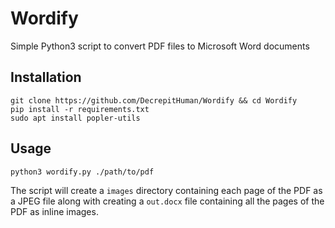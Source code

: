 # Wordify
Simple Python3 script to convert PDF files to Microsoft Word documents

## Installation
```shell
git clone https://github.com/DecrepitHuman/Wordify && cd Wordify
pip install -r requirements.txt
sudo apt install popler-utils
```

## Usage
```shell
python3 wordify.py ./path/to/pdf
```

The script will create a `images` directory containing each page of the PDF as a JPEG file along with creating a `out.docx` file containing all the pages of the PDF as inline images.